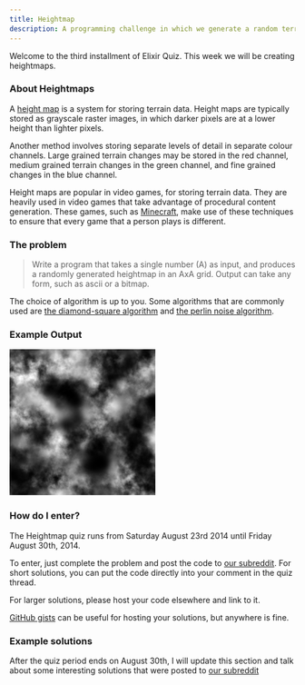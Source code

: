 ```yaml
---
title: Heightmap
description: A programming challenge in which we generate a random terrain that could potentially be used in a game.
---
```


Welcome to the third installment of Elixir Quiz. This week we will be creating heightmaps.

### About Heightmaps

A [height map](http://en.wikipedia.org/wiki/Heightmap) is a system for storing terrain data. Height maps are typically stored as grayscale raster images, in which darker pixels are at a lower height than lighter pixels.

Another method involves storing separate levels of detail in separate colour channels. Large grained terrain changes may be stored in the red channel, medium grained terrain changes in the green channel, and fine grained changes in the blue channel.

Height maps are popular in video games, for storing terrain data. They are heavily used in video games that take advantage of procedural content generation. These games, such as [Minecraft](http://minecraft.net), make use of these techniques to ensure that every game that a person plays is different.

### The problem

> Write a program that takes a single number (A) as input, and produces a randomly generated heightmap in an AxA grid. Output can take any form, such as ascii or a bitmap.

The choice of algorithm is up to you. Some algorithms that are commonly used are [the diamond-square algorithm](http://en.wikipedia.org/wiki/Diamond-square_algorithm) and [the perlin noise algorithm](http://en.wikipedia.org/wiki/Perlin_noise).

### Example Output

![Heightmap](assets/img/Heightmap.png)

### How do I enter?

The Heightmap quiz runs from Saturday August 23rd 2014 until Friday August 30th, 2014.

To enter, just complete the problem and post the code to [our subreddit](http://reddit.com/r/elixirquiz). For short solutions, you can put the code directly into your comment in the quiz thread.

For larger solutions, please host your code elsewhere and link to it.

[GitHub gists](https://gist.github.com) can be useful for hosting your solutions, but anywhere is fine.

### Example solutions

After the quiz period ends on August 30th, I will update this section and talk about some interesting solutions that were posted to [our subreddit](http://reddit.com/r/elixirquiz)
